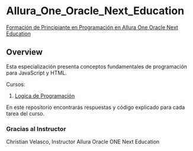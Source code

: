 # Allura_One_Oracle_Next_Education

 [Formación de Principiante en Programación en Allura One Oracle Next Education](https://app.aluracursos.com/formacion-programacion-primeros-pasos-grupo5-one) 

## Overview
Esta especialización presenta conceptos fundamentales de programación para JavaScript y HTML.

Cursos:

1. [Logica de Programación](https://github.com/elizabethygonz/Allura_One_Oracle_Next_Education/tree/main/1_Logica_de_programacion)


En este repositorio encontrarás respuestas y código explicado para cada tarea del curso.



### Gracias al Instructor
Christian Velasco,  Instructor Allura Oracle ONE Next Education
